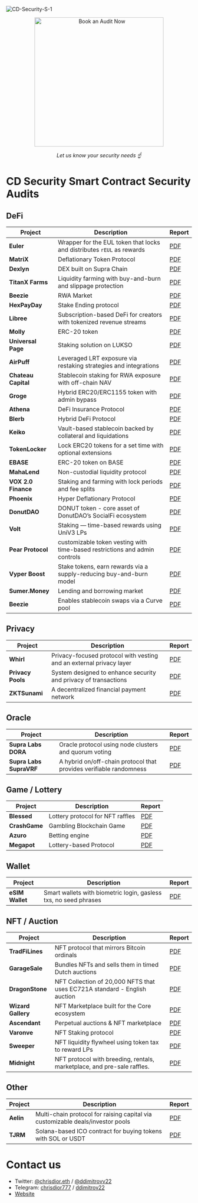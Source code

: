 ![CD-Security-S-1](https://github.com/user-attachments/assets/1e20ffab-5a3d-4982-9c58-b6df953c64fa)

<p align="center">
  <a href="https://t.me/chrisdior777">
    <img
      src="https://img.shields.io/badge/BOOK%20AN%20AUDIT%20NOW-0F3E4C?style=for-the-badge&logo=telegram&logoColor=white&labelColor=0F3E4C"
      alt="Book an Audit Now"
      width="350"
    />
  </a>
</p>
<p align="center"><em>Let us know your security needs ☝️</em></p>



# CD Security Smart Contract Security Audits

## DeFi

| Project             | Description                                                                | Report                                                                                                  |
| ------------------- | -------------------------------------------------------------------------- | ------------------------------------------------------------------------------------------------------- |
| **Euler**           | Wrapper for the EUL token that locks and distributes `rEUL` as rewards     | [PDF](https://github.com/CDSecurity/audits/blob/main/audit%20reports/Euler_Audit.pdf)                   |
| **MatriX**          | Deflationary Token Protocol                                                | [PDF](https://github.com/CDSecurity/audits/blob/main/audit%20reports/Matrix_Official.pdf)               |
| **Dexlyn**          | DEX built on Supra Chain                                                   | [PDF](https://github.com/CDSecurity/audits/blob/main/audit%20reports/DexlynBridge%20-%20report.pdf)     |
| **TitanX Farms**    | Liquidity farming with buy-and-burn and slippage protection                | [PDF](https://github.com/CDSecurity/audits/blob/main/audit%20reports/TitanX_Farms_Report.pdf)                   |
| **Beezie**          | RWA Market                                                                 | [PDF](https://github.com/CDSecurity/audits/blob/main/audit%20reports/Beezie_Official.pdf)               |
| **HexPayDay**       | Stake Ending protocol                                                      | [PDF](https://github.com/CDSecurity/audits/blob/main/audit%20reports/HexPayDay_Report.pdf)     |
| **Libree**          | Subscription-based DeFi for creators with tokenized revenue streams        | [PDF](https://github.com/CDSecurity/audits/blob/main/audit%20reports/Libree_Report.pdf)        |
| **Molly**           | ERC-20 token                                                               | [PDF](https://github.com/CDSecurity/audits/blob/main/audit%20reports/Molly_Report.pdf)                  |
| **Universal Page**  | Staking solution on LUKSO                                                  | [PDF](https://github.com/CDSecurity/audits/blob/main/audit%20reports/UniversalPage_Report.pdf) |
| **AirPuff**         | Leveraged LRT exposure via restaking strategies and integrations           | [PDF](https://github.com/CDSecurity/audits/blob/main/audit%20reports/Airpuff_Report.pdf)                |
| **Chateau Capital** | Stablecoin staking for RWA exposure with off-chain NAV                     | [PDF](https://github.com/CDSecurity/audits/blob/main/audit%20reports/ChateauCapital_report.pdf)         |
| **Groge**           | Hybrid ERC20/ERC1155 token with admin bypass                               | [PDF](https://github.com/CDSecurity/audits/blob/main/audit%20reports/Groge_Report.pdf)              |
| **Athena**          | DeFi Insurance Protocol                                                    | [PDF](https://github.com/CDSecurity/audits/blob/main/audit%20reports/Athena_Report.pdf)                  |
| **Blerb**           | Hybrid DeFi Protocol                                                       | [PDF](https://github.com/CDSecurity/audits/blob/main/audit%20reports/Blerb_Report.pdf)                   |
| **Keiko**           | Vault-based stablecoin backed by collateral and liquidations               | [PDF](https://github.com/CDSecurity/audits/blob/main/audit%20reports/Keiko_Report.pdf)            |
| **TokenLocker**     | Lock ERC20 tokens for a set time with optional extensions                  | [PDF](https://github.com/CDSecurity/audits/blob/main/audit%20reports/TokenLocker_Report.pdf)                    |
| **EBASE**           | ERC-20 token on BASE                                                       | [PDF](https://github.com/CDSecurity/audits/blob/main/audit%20reports/EBASE_Report.pdf)         |
| **MahaLend**        | Non-custodial liquidity protocol                                           | [PDF](https://github.com/CDSecurity/audits/blob/main/audit%20reports/MahaLend.pdf)                      |
| **VOX 2.0 Finance** | Staking and farming with lock periods and fee splits                       | [PDF](https://github.com/CDSecurity/audits/blob/main/audit%20reports/VOX_Report.pdf)                  |
| **Phoenix**         | Hyper Deflationary Protocol                                                | [PDF](https://github.com/CDSecurity/audits/blob/main/audit%20reports/Phoenix_Audit_Report.pdf)          |
| **DonutDAO**        | DONUT token - core asset of DonutDAO’s SocialFi ecosystem                  | [PDF](https://github.com/CDSecurity/audits/blob/main/audit%20reports/DonutDAO-Audit.pdf)                |
| **Volt**            | Staking — time-based rewards using UniV3 LPs                               | [PDF](https://github.com/CDSecurity/audits/blob/main/audit%20reports/VoltStaking_Audit.pdf)             |
| **Pear Protocol**   | customizable token vesting with time-based restrictions and admin controls | [PDF](https://github.com/CDSecurity/audits/blob/main/audit%20reports/Pear_Protocol_Audit.pdf)           |
| **Vyper Boost**     | Stake tokens, earn rewards via a supply-reducing buy-and-burn model        | [PDF](https://github.com/CDSecurity/audits/blob/main/audit%20reports/Vyper-Boost-report.pdf)            |
| **Sumer.Money**     | Lending and borrowing market                                               | [PDF](https://github.com/CDSecurity/audits/blob/main/audit%20reports/SumerMoney_Report.pdf)            |
| **Beezie**          | Enables stablecoin swaps via a Curve pool                                  | [PDF](https://github.com/CDSecurity/audits/blob/main/audit%20reports/BeezieStableSwap-Audit.pdf)        |



## Privacy

| Project           | Description                                                         | Report                                                                                          |
| ----------------- | ------------------------------------------------------------------- | ----------------------------------------------------------------------------------------------- |
| **Whirl**         | Privacy-focused protocol with vesting and an external privacy layer | [PDF](https://github.com/CDSecurity/audits/blob/main/audit%20reports/Whirl_Report.pdf) |
| **Privacy Pools** | System designed to enhance security and privacy of transactions     | [PDF](https://github.com/CDSecurity/audits/blob/main/audit%20reports/PrivacyPools_Report.pdf)    |
| **ZKTSunami**     | A decentralized financial payment network                           | [PDF](https://github.com/CDSecurity/audits/blob/main/audit%20reports/ZKTsunami-report.pdf)      |

## Oracle

| Project                 | Description                                                        | Report                                                                                   |
| ----------------------- | ------------------------------------------------------------------ | ---------------------------------------------------------------------------------------- |
| **Supra Labs DORA**     | Oracle protocol using node clusters and quorum voting              | [PDF](https://github.com/CDSecurity/audits/blob/main/audit%20reports/SupraLabs_DORA_Report.pdf)     |
| **Supra Labs SupraVRF** | A hybrid on/off-chain protocol that provides verifiable randomness | [PDF](https://github.com/CDSecurity/audits/blob/main/audit%20reports/SupraVRF_Report.pdf) |

## Game / Lottery

| Project       | Description                      | Report                                                                                            |
| ------------- | -------------------------------- | ------------------------------------------------------------------------------------------------- |
| **Blessed**   | Lottery protocol for NFT raffles | [PDF](https://github.com/CDSecurity/audits/blob/main/audit%20reports/Blessed_Report.pdf)     |
| **CrashGame** | Gambling Blockchain Game         | [PDF](https://github.com/CDSecurity/audits/blob/main/audit%20reports/CrashGame_Audit.pdf)         |
| **Azuro**     | Betting engine                   | [PDF](https://github.com/CDSecurity/audits/blob/main/audit%20reports/Azuro_Report.pdf)             |
| **Megapot**   | Lottery-based Protocol           | [PDF](https://github.com/CDSecurity/audits/blob/main/audit%20reports/Megapot_Report.pdf) |

## Wallet


| Project         | Description                                                      | Report                                                                                      |
| --------------- | ---------------------------------------------------------------- | ------------------------------------------------------------------------------------------- |
| **eSIM Wallet** | Smart wallets with biometric login, gasless txs, no seed phrases | [PDF](https://github.com/CDSecurity/audits/blob/main/audit%20reports/eSIM%20-%20report.pdf) |

## NFT / Auction

| Project            | Description                                                               | Report                                                                                             |
| ------------------ | ------------------------------------------------------------------------- | -------------------------------------------------------------------------------------------------- |
| **TradFiLines**    | NFT protocol that mirrors Bitcoin ordinals                                | [PDF](https://github.com/CDSecurity/audits/blob/main/audit%20reports/TradFiLines_Report.pdf)       |
| **GarageSale**     | Bundles NFTs and sells them in timed Dutch auctions                       | [PDF](https://github.com/CDSecurity/audits/blob/main/audit%20reports/GarageSale_Report.pdf)  |
| **DragonStone**    | NFT Collection of 20,000 NFTS that uses EC721A standard - English auction | [PDF](https://github.com/CDSecurity/audits/blob/main/audit%20reports/DragonStone_Report.pdf) |
| **Wizard Gallery** | NFT Marketplace built for the Core ecosystem                              | [PDF](https://github.com/CDSecurity/audits/blob/main/audit%20reports/WizardGallery-audit.pdf)      |
| **Ascendant**      | Perpetual auctions & NFT marketplace                                      | [PDF](https://github.com/CDSecurity/audits/blob/main/audit%20reports/Ascendant-report.pdf)         |
| **Varonve**        | NFT Staking protocol                                                      | [PDF](https://github.com/CDSecurity/audits/blob/main/audit%20reports/Varonve_Report.pdf)            |
| **Sweeper**        | NFT liquidity flywheel using token tax to reward LPs                      | [PDF](https://github.com/CDSecurity/audits/blob/main/audit%20reports/Sweepr_Report.pdf)            |
| **Midnight**       | NFT protocol with breeding, rentals, marketplace, and pre-sale raffles.   | [PDF](https://github.com/CDSecurity/audits/blob/main/audit%20reports/Midnight_Official.pdf)        |

## Other

| Project   | Description                                                                    | Report                                                                                               |
| --------- | ------------------------------------------------------------------------------ | ---------------------------------------------------------------------------------------------------- |
| **Aelin** | Multi-chain protocol for raising capital via customizable deals/investor pools | [PDF](https://github.com/CDSecurity/audits/blob/main/audit%20reports/Aelin-Sub7-Security-Review.pdf) |
| **TJRM**  | Solana-based ICO contract for buying tokens with SOL or USDT                   | [PDF](https://github.com/CDSecurity/audits/blob/main/audit%20reports/TajirMedia_Report.pdf)    |


# Contact us
- Twitter: [@chrisdior.eth](https://twitter.com/chrisdior777) / [@ddimitrovv22](https://twitter.com/ddimitrovv22)
- Telegram: [chrisdior777](https://t.me/chrisdior777) / [ddimitrov22](https://t.me/ddimitrov22)
- [Website](https://cdsecurity.site/)


